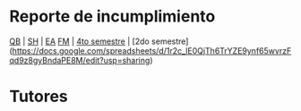 # Reporte de incumplimiento
[QB](https://docs.google.com/spreadsheets/d/1T0SXT01V0STvH-umj_X7TzANdwbjf3KoTeRrjoMYwjs/edit?usp=sharing) | [SH](https://docs.google.com/spreadsheets/d/1v_RJx4Td5yqgUxlQ61t6VoJjsSjGiNZmwiwKLkD3Q8s/edit?usp=sharing) | [EA](https://docs.google.com/spreadsheets/d/1IV_goZzPWRtV1miwo0ftoojTk-NxIfly9iodJJD7oB4/edit?usp=sharing)
[FM](https://docs.google.com/spreadsheets/d/1qfDflqitOr6OJalIVz5rseYWN62iDz3I-s0LW4amrcE/edit?usp=sharing) | [4to semestre](https://docs.google.com/spreadsheets/d/1hkmieyNZBHgulPSqDqbhHXWvVIpaw4RTtNpNJSqdevw/edit?usp=sharing) | [2do semestre] (https://docs.google.com/spreadsheets/d/1r2c_lE0QjTh6TrYZE9ynf65wvrzFqd9z8gyBndaPE8M/edit?usp=sharing)


# Tutores
